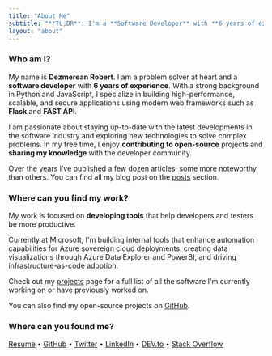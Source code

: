 ```yaml
---
title: "About Me"
subtitle: "**TL;DR**: I'm a **Software Developer** with **6 years of experience**, proficient in **Python** and **JavaScript**, specializing in **Flask** and **Fast API** for constructing high-performance applications."
layout: "about"
---
```


### Who am I?

My name is **Dezmerean Robert**. I am a problem solver at heart and a **software developer** with **6 years of experience**. With a strong background in Python and JavaScript, I specialize in building high-performance, scalable, and secure applications using modern web frameworks such as **Flask** and **FAST API**.

I am passionate about staying up-to-date with the latest developments in the software industry and exploring new technologies to solve complex
problems. In my free time, I enjoy **contributing to open-source** projects and **sharing my knowledge** with the developer community.

Over the years I’ve published a few dozen articles, some more noteworthy than others. You can find all my blog post on the [posts](/posts/) section.

### Where can you find my work?

My work is focused on **developing tools** that help developers and testers be more productive.

Currently at Microsoft, I'm building internal tools that enhance automation capabilities for Azure sovereign cloud deployments, creating data visualizations through Azure Data Explorer and PowerBI, and driving infrastructure-as-code adoption.

Check out my [projects](/projects/) page  for a full list of all the software I'm currently working on or have previously worked on.

You can also find my open-source projects on [GitHub](https://github.com/Robert-96?tab=repositories).

### Where can you found me?

[Resume](https://resume.dezmereanrobert.com/) • [GitHub](https://github.com/Robert-96) • [Twitter](https://twitter.com/dezmereanrobert) • [LinkedIn](https://www.linkedin.com/in/robert-dezmerean) • [DEV.to](https://dev.to/robert96) • [Stack Overflow](https://stackoverflow.com/users/19676423/robert-96)

